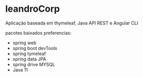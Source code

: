 # leandroCorp
Aplicação baseada em thymeleaf, Java API REST e Angular CLI

pacotes baixados preferencias:

* spring web
* spring boot devTools
* spring tymeleaf
* spring data JPA 
*  spring drive MYSQL
* Java 11
